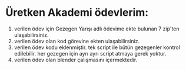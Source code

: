 # Üretken Akademi ödevlerim:
1. verilen ödev için Gezegen Yarışı adlı ödevime ekte bulunan 7 zip'ten ulaşabilirsiniz.
2. verilen ödev olan kod görevine ekten ulaşabilirsiniz.
3. verilen ödev kodu eklenmiştir. tek script ile bütün gezegenler kontrol edilebilir. her gezegen için ayrı ayrı script atmaya gerek yoktur.
5. verilen ödev olan blender çalışmasını içermektedir.
